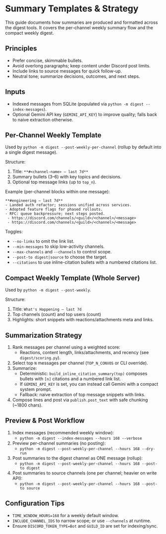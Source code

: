 # Summary Templates & Strategy

This guide documents how summaries are produced and formatted across the digest tools. It covers the per-channel weekly summary flow and the compact weekly digest.

## Principles
- Prefer concise, skimmable bullets.
- Avoid overlong paragraphs; keep content under Discord post limits.
- Include links to source messages for quick follow-up.
- Neutral tone; summarize decisions, outcomes, and next steps.

## Inputs
- Indexed messages from SQLite (populated via `python -m digest --index-messages`).
- Optional Gemini API key (`GEMINI_API_KEY`) to improve quality; falls back to naive extraction otherwise.

## Per-Channel Weekly Template
Used by `python -m digest --post-weekly-per-channel` (rollup by default into a single digest message).

Structure:
1. Title: `**#<channel-name> — last 7d**`
2. Summary bullets (3–6) with key topics and decisions.
3. Optional top message links (up to `top_n`).

Example (per-channel blocks within one message):

```
**#engineering — last 7d**
- Landed auth refactor; sessions unified across services.
- Adopted feature flags for phased rollouts.
- RFC: queue backpressure; next steps posted.
 - https://discord.com/channels/<guild>/<channel>/<message>
 - https://discord.com/channels/<guild>/<channel>/<message>
```

Toggles:
- `--no-links` to omit the link list.
- `--min-messages` to skip low-activity channels.
- `--max-channels` and `--channels` to control scope.
- `--post-to digest|source` to choose the target.
- `--citations` to use inline-citation bullets with a numbered citations list.

## Compact Weekly Template (Whole Server)
Used by `python -m digest --post-weekly`.

Structure:
1. Title: `What's Happening — last 7d`
2. Top channels (count) and top users (count)
3. Highlights: short snippets with reactions/attachments meta and links.

## Summarization Strategy
1. Rank messages per channel using a weighted score:
   - Reactions, content length, links/attachments, and recency (see `digest/scoring.py`).
2. Select top `N` messages per channel (`TOP_N_CONVOS` or CLI override).
3. Summarize:
   - Deterministic: `build_inline_citation_summary(top)` composes bullets with `[n]` citations and a numbered link list.
   - If `GEMINI_API_KEY` is set, you can instead call Gemini with a compact system prompt.
   - Fallback: naive extraction of top message snippets with links.
4. Compose lines and post via `publish.post_text` with safe chunking (~1800 chars).

## Preview & Post Workflow
1. Index messages (recommended weekly window):
   - `python -m digest --index-messages --hours 168 --verbose`
2. Preview per-channel summaries (no posting):
   - `python -m digest --post-weekly-per-channel --hours 168 --dry-run`
3. Post summaries to the digest channel as ONE message (rollup):
   - `python -m digest --post-weekly-per-channel --hours 168 --post-to digest`
4. Post summaries to source channels (one per channel; heavier on write API):
   - `python -m digest --post-weekly-per-channel --hours 168 --post-to source`

## Configuration Tips
- `TIME_WINDOW_HOURS=168` for a weekly default window.
- `INCLUDE_CHANNEL_IDS` to narrow scope; or use `--channels` at runtime.
- Ensure `DISCORD_TOKEN_TYPE=Bot` and `GUILD_ID` are set for indexing/sync.
